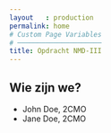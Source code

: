 ```yaml
---
layout   : production
permalink: home
# Custom Page Variables
# ─────────────────────
title: Opdracht NMD-III
---
```


Wie zijn we?
------------

 - John Doe, 2CMO
 - Jane Doe, 2CMO
